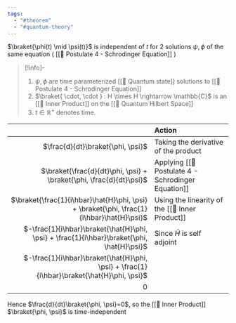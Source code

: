 ```yaml
---
tags:
  - "#theorem"
  - "#quantum-theory"
---
```

$\braket{\phi(t) \mid \psi(t)}$ is independent of $t$ for 2 solutions $\psi, \phi$  of the same equation ( [[📕 Postulate 4 - Schrodinger Equation]] )

>[!info]-
> 1. $\psi, \phi$ are time parameterized [[📘 Quantum state]] solutions to [[📕 Postulate 4 - Schrodinger Equation]]
> 2. $\braket{ \cdot, \cdot } : H \times H \rightarrow \mathbb{C}$ is an [[📘 Inner Product]] on the [[📘 Quantum Hilbert Space]] 
> 3. $t \in \mathbb{R}^+$ denotes time.

|  | Action |
| ---: | :--- |
| $\frac{d}{dt}\braket{\phi, \psi}$ | Taking the derivative of the product |
| $\braket{\frac{d}{dt}\phi, \psi} + \braket{\phi, \frac{d}{dt}\psi}$ | Applying [[📕 Postulate 4 - Schrodinger Equation]] |
| $\braket{\frac{1}{i\hbar}\hat{H}\phi, \psi} + \braket{\phi, \frac{1}{i\hbar}\hat{H}\psi}$ | Using the linearity of the [[📘 Inner Product]] |
| $-\frac{1}{i\hbar}\braket{\hat{H}\phi, \psi} + \frac{1}{i\hbar}\braket{\phi, \hat{H}\psi}$ | Since $\hat H$ is self adjoint |
| $-\frac{1}{i\hbar}\braket{\hat{H}\phi, \psi} + \frac{1}{i\hbar}\braket{\hat{H}\phi, \psi}$ | |
| $0$ |  |

Hence $\frac{d}{dt}\braket{\phi, \psi}=0$, so the [[📘 Inner Product]] $\braket{\phi, \psi}$ is time-independent
